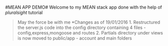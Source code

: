 #MEAN APP DEMO#
Welcome to my MEAN stack app done with the help of *pluralsight* tutorial
>May the force be with me
*Changes as of 19/01/2016
    1. Restructured the server.js code into the config directory containing 4 files - config,express,mongoose and routes
    2. Partials directory under views is now moved to public/app - account and main folders